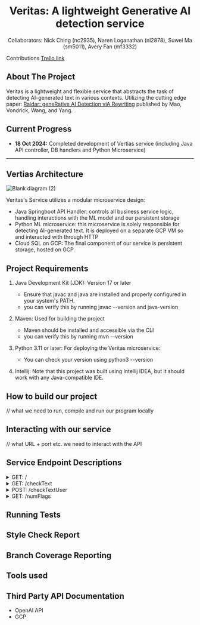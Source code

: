 <h1 align="center">Veritas: A lightweight Generative AI detection service</h1>
<p align="center">
Collaborators: Nick Ching (nc2935), Naren Loganathan (nl2878), Suwei Ma (sm5011), Avery Fan (mf3332)
  
Contributions
[Trello link](https://trello.com/invite/b/6702d91258eab0e42ba8174c/ATTId2e43923e75399a4283c25456224c3a27CF0F058/pineapple-veritas)

</p>


## **About The Project**

Veritas is a lightweight and flexible service that abstracts the task of detecting AI-generated text in various contexts. Utilizing the cutting edge paper: [Raidar: geneRative AI Detection viA Rewriting](https://arxiv.org/pdf/2401.12970) published by Mao, Vondrick, Wang, and Yang. 



## **Current Progress**
  - **18 Oct 2024:** Completed development of Vertias service (including Java API controller, DB handlers and Python Microservice)


---

## **Vertias Architecture**

![Blank diagram (2)](https://github.com/user-attachments/assets/bc7b328e-5428-48c5-be8a-d493eaf83da6)


Veritas's Service utilizes a modular microservice design:
- Java Springboot API Handler: controls all business service logic, handling interactions with the ML model and our persistent storage
- Python ML microservice: this microservice is solely responsible for detecting AI-generated text. It is deployed on a separate GCP VM so and interacted with through HTTP
- Cloud SQL on GCP: The final component of our service is persistent storage, hosted on GCP. 



## **Project Requirements** 
1. Java Development Kit (JDK): Version 17 or later
   - Ensure that javac and java are installed and properly configured in your system's PATH.
   - you can verify this by running javac --version and java-version

2. Maven: Used for building the project
   - Maven should be installed and accessible via the CLI
   - you can verify this by running mvn --version
  
4. Python 3.11 or later: For deploying the Veritas microservice:
   - You can check your version using python3 --version
  
5. Intellij: Note that this project was built using Intellij IDEA, but it should work with any Java-compatible IDE. 


## **How to build our project** 
// what we need to run, compile and run our program locally 

## **Interacting with our service**
// what URL + port etc. we need to interact with the API 


## **Service Endpoint Descriptions**

<details>
<summary>GET: /</summary>
  <li>Purpose: Debugging function to ensure our API is connected. </li>
  <li>Expected Parameters: N/A</li>
  <li>Expected Output: HTTP OK, "Welcome to Veritas!" string</li>
</details>

<details>
<summary>GET: /checkText</summary>
  <li>Purpose: Simply determine if an independent piece of text is generated by AI</li>
  <li>Expected Parameters: String text</li>
  <li>Expected Output: HTTP OK Status with JSON containing a boolean true or false value</li>
  <li>Upon Failure: HTTP OK Status with JSON containing a boolean true or false value</li>

</details>

<details>
<summary>POST: /checkTextUser</summary>
  <li>Purpose: Debugging function to ensure our API is connected. </li>
  <li>Expected Parameters: N/A</li>
  <li>Expected Output: HTTP OK, "Welcome to Veritas!" string</li>
</details>

<details>
<summary>GET: /numFlags</summary>
  <li>Purpose: Debugging function to ensure our API is connected. </li>
  <li>Expected Parameters: N/A</li>
  <li>Expected Output: HTTP OK, "Welcome to Veritas!" string</li>
</details>


## **Running Tests**


## **Style Check Report** 


## **Branch Coverage Reporting**


## **Tools used** 


## **Third Party API Documentation**
- OpenAI API
- GCP

